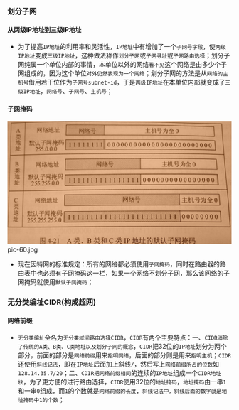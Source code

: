 ### 划分子网
#### 从两级IP地址到三级IP地址
+ 为了提高`IP地址`的利用率和灵活性，`IP地址`中有增加了一个`子网号字段`，使`两级IP地址`变成`三级IP地址`，这种做法称作`划分子网`或`子网寻址`或`子网路由选择`；划分子网纯属一个单位内部的事情，本单位以外的网络`看不见`这个网络是由多少个子网组成的，因为这个单位`对外仍然表现为一个网络`；划分子网的方法是从`网络的主机号`借用若干位作为`子网号subnet-id`，于是`两级IP地址`在本单位内部就变成了`三级IP地址`，`网络号`、`子网号`、`主机号`；
#### 子网掩码
![image](https://github.com/ningbaoqi/ComputerNetWork/blob/master/gif/pic-60.jpg)   pic-60.jpg
+ 现在因特网的标准规定：所有的网络都必须使用`子网掩码`，同时在路由器的路由表中也必须有子网掩码这一栏，如果一个网络不划分子网，那么该网络的子网掩码就使用`默认子网掩码`；

### 无分类编址CIDR(构成超网)
#### 网络前缀
+ `无分类编址`全名为`无分类域间路由选择CIDR`，`CIDR`有两个主要特点：一、`CIDR消除了传统的A类、B类、C类地址以及划分子网的概念`，`CIDR`把32位的`IP地址`划分为两个部分，前面的部分是`网络前缀`用来`指明网络`，后面的部分则是用来`指明主机`；`CIDR`还使用`斜线记法`，即在`IP地址`后面加上斜线`/`，然后写上`网络前缀所占的位数`如`128.14.35.7/20`；二、`CDIR把网络前缀相同`的连续的`IP地址`组成一个`CIDR地址块`，为了更方便的进行路由选择，`CIDR`使用32位的`地址掩码`，`地址掩码`由一串`1`和一串`0`组成，而`1`的个数就是`网络前缀的长度`，`斜线记法中，斜线后面的数字就是地址掩码中1的个数`；
